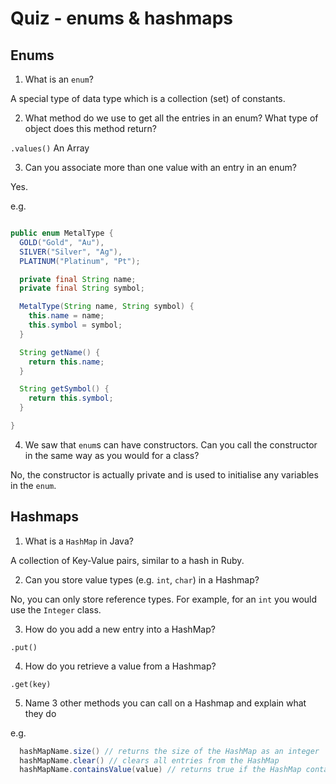 # Quiz - enums & hashmaps

## Enums

1. What is an `enum`?

A special type of data type which is a collection (set) of constants.

2. What method do we use to get all the entries in an enum? What type of object does this method return?

`.values()` An Array

3. Can you associate more than one value with an entry in an enum?

Yes. 

e.g. 
```java

public enum MetalType {
  GOLD("Gold", "Au"),
  SILVER("Silver", "Ag"),
  PLATINUM("Platinum", "Pt");

  private final String name;
  private final String symbol;

  MetalType(String name, String symbol) {
    this.name = name;
    this.symbol = symbol;
  }

  String getName() {
    return this.name;
  }

  String getSymbol() {
    return this.symbol;
  }

}
```

4. We saw that `enum`s can have constructors. Can you call the constructor in the same way as you would for a class?

No, the constructor is actually private and is used to initialise any variables in the `enum`.


## Hashmaps

1. What is a `HashMap` in Java?

A collection of Key-Value pairs, similar to a hash in Ruby.

2. Can you store value types (e.g. `int`, `char`) in a Hashmap?

No, you can only store reference types. For example, for an `int` you would use the `Integer` class.

3. How do you add a new entry into a HashMap?

`.put()`

4. How do you retrieve a value from a Hashmap?

`.get(key)`

5. Name 3 other methods you can call on a Hashmap and explain what they do

e.g. 
```java
  hashMapName.size() // returns the size of the HashMap as an integer
  hashMapName.clear() // clears all entries from the HashMap
  hashMapName.containsValue(value) // returns true if the HashMap contains the value
```
